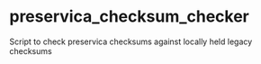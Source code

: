 # preservica_checksum_checker
Script to check preservica checksums against locally held legacy checksums
